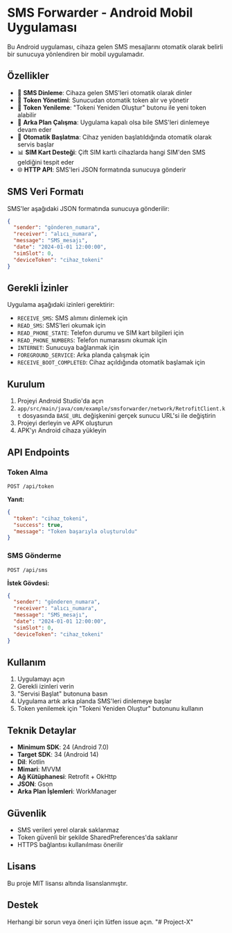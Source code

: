 # SMS Forwarder - Android Mobil Uygulaması

Bu Android uygulaması, cihaza gelen SMS mesajlarını otomatik olarak belirli bir sunucuya yönlendiren bir mobil uygulamadır.

## Özellikler

- 📱 **SMS Dinleme**: Cihaza gelen SMS'leri otomatik olarak dinler
- 🔄 **Token Yönetimi**: Sunucudan otomatik token alır ve yönetir
- 🔧 **Token Yenileme**: "Tokeni Yeniden Oluştur" butonu ile yeni token alabilir
- 🔄 **Arka Plan Çalışma**: Uygulama kapalı olsa bile SMS'leri dinlemeye devam eder
- 🚀 **Otomatik Başlatma**: Cihaz yeniden başlatıldığında otomatik olarak servis başlar
- 📊 **SIM Kart Desteği**: Çift SIM kartlı cihazlarda hangi SIM'den SMS geldiğini tespit eder
- 🌐 **HTTP API**: SMS'leri JSON formatında sunucuya gönderir

## SMS Veri Formatı

SMS'ler aşağıdaki JSON formatında sunucuya gönderilir:

```json
{
  "sender": "gönderen_numara",
  "receiver": "alıcı_numara", 
  "message": "SMS_mesajı",
  "date": "2024-01-01 12:00:00",
  "simSlot": 0,
  "deviceToken": "cihaz_tokeni"
}
```

## Gerekli İzinler

Uygulama aşağıdaki izinleri gerektirir:

- `RECEIVE_SMS`: SMS alımını dinlemek için
- `READ_SMS`: SMS'leri okumak için
- `READ_PHONE_STATE`: Telefon durumu ve SIM kart bilgileri için
- `READ_PHONE_NUMBERS`: Telefon numarasını okumak için
- `INTERNET`: Sunucuya bağlanmak için
- `FOREGROUND_SERVICE`: Arka planda çalışmak için
- `RECEIVE_BOOT_COMPLETED`: Cihaz açıldığında otomatik başlamak için

## Kurulum

1. Projeyi Android Studio'da açın
2. `app/src/main/java/com/example/smsforwarder/network/RetrofitClient.kt` dosyasında `BASE_URL` değişkenini gerçek sunucu URL'si ile değiştirin
3. Projeyi derleyin ve APK oluşturun
4. APK'yı Android cihaza yükleyin

## API Endpoints

### Token Alma
```
POST /api/token
```

**Yanıt:**
```json
{
  "token": "cihaz_tokeni",
  "success": true,
  "message": "Token başarıyla oluşturuldu"
}
```

### SMS Gönderme
```
POST /api/sms
```

**İstek Gövdesi:**
```json
{
  "sender": "gönderen_numara",
  "receiver": "alıcı_numara",
  "message": "SMS_mesajı", 
  "date": "2024-01-01 12:00:00",
  "simSlot": 0,
  "deviceToken": "cihaz_tokeni"
}
```

## Kullanım

1. Uygulamayı açın
2. Gerekli izinleri verin
3. "Servisi Başlat" butonuna basın
4. Uygulama artık arka planda SMS'leri dinlemeye başlar
5. Token yenilemek için "Tokeni Yeniden Oluştur" butonunu kullanın

## Teknik Detaylar

- **Minimum SDK**: 24 (Android 7.0)
- **Target SDK**: 34 (Android 14)
- **Dil**: Kotlin
- **Mimari**: MVVM
- **Ağ Kütüphanesi**: Retrofit + OkHttp
- **JSON**: Gson
- **Arka Plan İşlemleri**: WorkManager

## Güvenlik

- SMS verileri yerel olarak saklanmaz
- Token güvenli bir şekilde SharedPreferences'da saklanır
- HTTPS bağlantısı kullanılması önerilir

## Lisans

Bu proje MIT lisansı altında lisanslanmıştır.

## Destek

Herhangi bir sorun veya öneri için lütfen issue açın. "# Project-X" 
